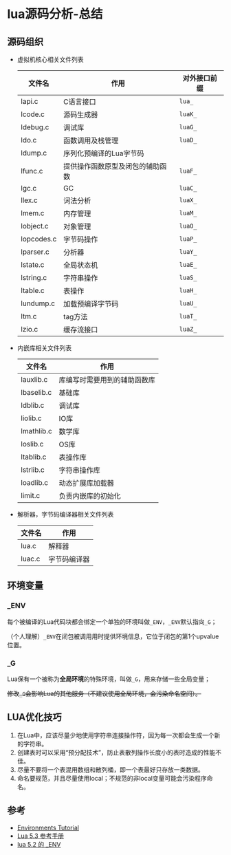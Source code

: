 # lua源码分析-总结



## 源码组织

- 虚拟机核心相关文件列表

  | 文件名     | 作用                             | 对外接口前缀 |
  | ---------- | -------------------------------- | ------------ |
  | lapi.c     | C语言接口                        | `lua_`       |
  | lcode.c    | 源码生成器                       | `luaK_`      |
  | ldebug.c   | 调试库                           | `luaG_`      |
  | ldo.c      | 函数调用及栈管理                 | `luaD_`      |
  | ldump.c    | 序列化预编译的Lua字节码          |              |
  | lfunc.c    | 提供操作函数原型及闭包的辅助函数 | `luaF_`      |
  | lgc.c      | GC                               | `luaC_`      |
  | llex.c     | 词法分析                         | `luaX_`      |
  | lmem.c     | 内存管理                         | `luaM_`      |
  | lobject.c  | 对象管理                         | `luaO_`      |
  | lopcodes.c | 字节码操作                       | `luaP_`      |
  | lparser.c  | 分析器                           | `luaY_`      |
  | lstate.c   | 全局状态机                       | `luaE_`      |
  | lstring.c  | 字符串操作                       | `luaS_`      |
  | ltable.c   | 表操作                           | `luaH_`      |
  | lundump.c  | 加载预编译字节码                 | `luaU_`      |
  | ltm.c      | tag方法                          | `luaT_`      |
  | lzio.c     | 缓存流接口                       | `luaZ_`      |

- 内嵌库相关文件列表

  | 文件名     | 作用                         |
  | ---------- | ---------------------------- |
  | lauxlib.c  | 库编写时需要用到的辅助函数库 |
  | lbaselib.c | 基础库                       |
  | ldblib.c   | 调试库                       |
  | liolib.c   | IO库                         |
  | lmathlib.c | 数学库                       |
  | loslib.c   | OS库                         |
  | ltablib.c  | 表操作库                     |
  | lstrlib.c  | 字符串操作库                 |
  | loadlib.c  | 动态扩展库加载器             |
  | limit.c    | 负责内嵌库的初始化           |

- 解析器，字节码编译器相关文件列表

  | 文件名 | 作用         |
  | ------ | ------------ |
  | lua.c  | 解释器       |
  | luac.c | 字节码编译器 |



## 环境变量

### _ENV

每个被编译的Lua代码块都会绑定一个单独的环境叫做`_ENV`，`_ENV`默认指向`_G`；

（个人理解）`_ENV`在闭包被调用用时提供环境信息，它位于闭包的第1个upvalue位置。

### _G

Lua保有一个被称为**全局环境**的特殊环境，叫做`_G`，用来存储一些全局变量；

~~修改`_G`会影响Lua的其他服务（不建议使用全局环境，会污染命名空间）。~~



## LUA优化技巧

1. 在Lua中，应该尽量少地使用字符串连接操作符，因为每一次都会生成一个新的字符串。
2. 创建表时可以采用“预分配技术”，防止表散列操作长度小的表时造成的性能不佳。
3. 尽量不要将一个表混用数组和散列桶，即一个表最好只存放一类数据。
4. 命名要规范，并且尽量使用local；不规范的非local变量可能会污染程序命名。



## 参考

- [Environments Tutorial](http://lua-users.org/cgi-bin/wiki.pl?action=search&string=EnvironmentsTutorial&body=1)
- [Lua 5.3 参考手册](https://www.runoob.com/manual/lua53doc/manual.html#4)
- [lua 5.2 的 _ENV](https://blog.codingnow.com/2011/12/lua_52_env.html)

